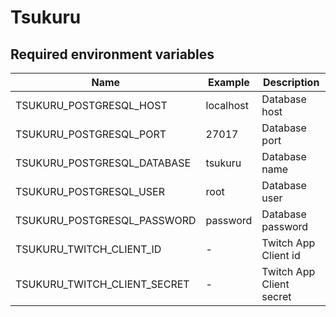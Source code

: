 # Tsukuru

## Required environment variables

|             Name             |  Example  |       Description        |
| ---------------------------- | --------- | ------------------------ |
| TSUKURU_POSTGRESQL_HOST      | localhost | Database host            |
| TSUKURU_POSTGRESQL_PORT      | 27017     | Database port            |
| TSUKURU_POSTGRESQL_DATABASE  | tsukuru   | Database name            |
| TSUKURU_POSTGRESQL_USER      | root      | Database user            |
| TSUKURU_POSTGRESQL_PASSWORD  | password  | Database password        |
| TSUKURU_TWITCH_CLIENT_ID     | -         | Twitch App Client id     |
| TSUKURU_TWITCH_CLIENT_SECRET | -         | Twitch App Client secret |
